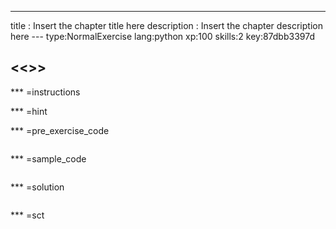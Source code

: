 ---
title       : Insert the chapter title here
description : Insert the chapter description here
--- type:NormalExercise lang:python xp:100 skills:2 key:87dbb3397d
## <<<New Exercise>>>


*** =instructions

*** =hint

*** =pre_exercise_code
```{python}

```

*** =sample_code
```{python}

```

*** =solution
```{python}

```

*** =sct
```{python}

```
